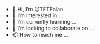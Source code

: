 - 👋 Hi, I’m @TETEalan
- 👀 I’m interested in ...
- 🌱 I’m currently learning ...
- 💞️ I’m looking to collaborate on ...
- 📫 How to reach me ...

<!---
TETEalan/TETEalan is a ✨ special ✨ repository because its `README.md` (this file) appears on your GitHub profile.
You can click the Preview link to take a look at your changes.
--->
